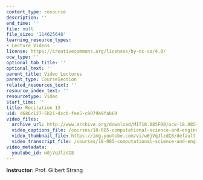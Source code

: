 ```yaml
---
content_type: resource
description: ''
end_time: ''
file: null
file_size: '114625648'
learning_resource_types:
- Lecture Videos
license: https://creativecommons.org/licenses/by-nc-sa/4.0/
ocw_type: ''
optional_tab_title: ''
optional_text: ''
parent_title: Video Lectures
parent_type: CourseSection
related_resources_text: ''
resource_index_text: ''
resourcetype: Video
start_time: ''
title: Recitation 13
uid: d686c127-5b21-dccb-fee5-c8079b9fab69
video_files:
  archive_url: http://www.archive.org/download/MIT18.085F08/ocw-18.085-f08-rec13_300k.mp4
  video_captions_file: /courses/18-085-computational-science-and-engineering-i-fall-2008/4dec22dffdb758e083f1cf9ec2798471_w0jVqJlzdI8.vtt
  video_thumbnail_file: https://img.youtube.com/vi/w0jVqJlzdI8/default.jpg
  video_transcript_file: /courses/18-085-computational-science-and-engineering-i-fall-2008/3b5d3e1b5f73ca58f541e127c1fcf4d9_w0jVqJlzdI8.pdf
video_metadata:
  youtube_id: w0jVqJlzdI8
---
```


**Instructor:** Prof. Gilbert Strang

